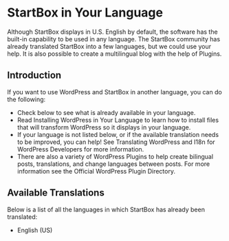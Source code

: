 # StartBox in Your Language

Although StartBox displays in U.S. English by default, the software has the built-in capability to be used in any language. The StartBox community has already translated StartBox into a few languages, but we could use your help. It is also possible to create a multilingual blog with the help of Plugins.

## Introduction

If you want to use WordPress and StartBox in another language, you can do the following:

* Check below to see what is already available in your language.
* Read Installing WordPress in Your Language to learn how to install files that will transform WordPress so it displays in your language.
* If your language is not listed below, or if the available translation needs to be improved, you can help! See Translating WordPress and I18n for WordPress Developers for more information.
* There are also a variety of WordPress Plugins to help create bilingual posts, translations, and change languages between posts. For more information see the Official WordPress Plugin Directory.

## Available Translations

Below is a list of all the languages in which StartBox has already been translated:

* English (US)